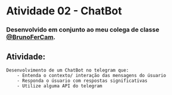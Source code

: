# Atividade 02 - ChatBot
### Desenvolvido em conjunto ao meu colega de classe [@BrunoFerCam](https://github.com/BrunoFerCam).


## Atividade:
    Desenvolvimento de um ChatBot no telegram que:
        - Entenda o contexto/ interação das mensagens do úsuario
        - Responda o úsuario com respostas significativas
        - Utilize alguma API do telegram